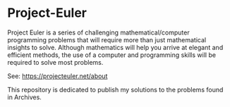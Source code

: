 # Project-Euler

Project Euler is a series of challenging mathematical/computer programming problems that will require more than just mathematical insights to solve. Although mathematics will help you arrive at elegant and efficient methods, the use of a computer and programming skills will be required to solve most problems.

See: https://projecteuler.net/about

This repository is dedicated to publish my solutions to the problems found in Archives.
